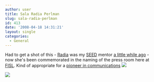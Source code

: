 ```yaml
---
author: user
title: Sala Radia Perlman
slug: sala-radia-perlman
id: 413
date: '2008-04-18 14:31:21'
layout: single
categories:
  - General
---
```


Had to get a shot of this - [Radia](http://research.sun.com/people/mybio.php?uid=28941) was my [SEED](http://research.sun.com/spotlight/2004-02-18.SEED.html) mentor [a little while ago](http://blogs.sun.com/superpat/entry/chatting_with_radia) - now she's been commemorated in the naming of the press room here at [FISL](http://fisl.softwarelivre.org/9.0/www/). Kind of appropriate for a [pioneer in communications](http://en.wikipedia.org/wiki/Radia_Perlman) ![](http://blogs.sun.com/images/smileys/smile.gif)

![](http://blog.superpat.com/wp-content/uploads/2009/09/IMG_0135.jpg)